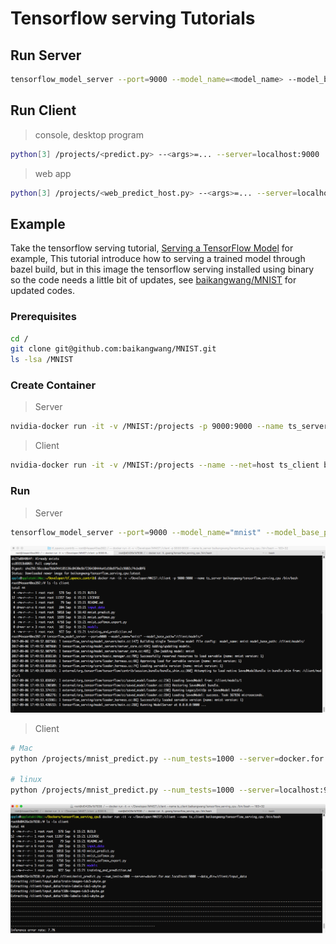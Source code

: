# Tensorflow serving Tutorials

## Run Server

```bash
tensorflow_model_server --port=9000 --model_name=<model_name> --model_base_path=/projects/<trained_model_path>
```

## Run Client

> console, desktop program

```bash
python[3] /projects/<predict.py> --<args>=... --server=localhost:9000
```

> web app

```bash
python[3] /projects/<web_predict_host.py> --<args>=... --server=localhost:9000 --port=8080
```

## Example

Take the tensorflow serving tutorial, [Serving a TensorFlow Model](https://www.tensorflow.org/serving/serving_basic) for example,
This tutorial introduce how to serving a trained model through bazel build, but in this image the tensorflow serving installed using binary so the code needs a little bit of updates,
see [baikangwang/MNIST](https://github.com/baikangwang/MNIST) for updated codes.

### Prerequisites
```bash
cd /
git clone git@github.com:baikangwang/MNIST.git
ls -lsa /MNIST
```

### Create Container

> Server

```bash
nvidia-docker run -it -v /MNIST:/projects -p 9000:9000 --name ts_server baikangwang/tensorflow_serving_gpu:3.5 /bin/bash
```

> Client

```bash
nvidia-docker run -it -v /MNIST:/projects --name --net=host ts_client baikangwang/tensorflow_serving_gpu:3.5 /bin/bash
```

### Run

> Server

```bash
tensorflow_model_server --port=9000 --model_name="mnist" --model_base_path="/projects/models/"
```

![ts_server_example](ts_server_example.png)

> Client

```bash
# Mac
python /projects/mnist_predict.py --num_tests=1000 --server=docker.for.mac.localhost:9000 --data_dir=/projects/input_data

# linux
python /projects/mnist_predict.py --num_tests=1000 --server=localhost:9000 --data_dir=/projects/input_data
```

![ts_client_example](ts_client_example.png)
